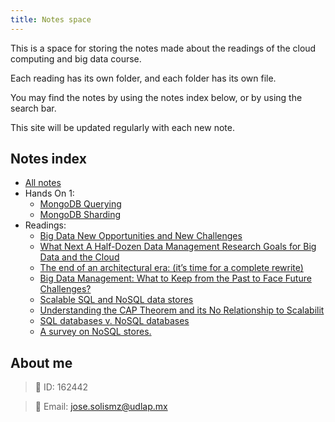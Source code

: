 ```yaml
---
title: Notes space
---
```

This is a space for storing the notes made about the readings of the cloud computing and big data course.

Each reading has its own folder, and each folder has its own file.

You may find the notes by using the notes index below, or by using the search bar.

This site will be updated regularly with each new note.

## Notes index

* [All notes](/notes)
* Hands On 1:
    * [MongoDB Querying](/notes/Hands-On-1-MongoDB-Querying.pdf)
    * [MongoDB Sharding](/notes/Hands-On-1-MongoDB-Sharding.pdf)
* Readings:
    * [Big Data New Opportunities and New Challenges](//notes/Big%20Data%20New%20Opportunities%20and%20New%20Challenges/Big%20Data%20New%20Opportunities%20and%20New%20Challenges.md)
    * [What Next A Half-Dozen Data Management Research Goals for Big Data and the Cloud](/notes/What%20Next%20A%20Half-Dozen%20Data%20Management%20Research%20Goals%20for%20Big%20Data%20and%20the%20Cloud/What%20Next%20A%20Half-Dozen%20Data%20Management%20Research%20Goals%20for%20Big%20Data%20and%20the%20Cloud.md)
    * [The end of an architectural era: (it’s time for a complete rewrite)](/notes/Big%20Data%20New%20Opportunities%20and%20New%20Challenges/Big%20Data%20New%20Opportunities%20and%20New%20Challenges.md)
    * [Big Data Management: What to Keep from the Past to Face Future Challenges?](/notes/What%20Next%20A%20Half-Dozen%20Data%20Management%20Research%20Goals%20for%20Big%20Data%20and%20the%20Cloud/What%20Next%20A%20Half-Dozen%20Data%20Management%20Research%20Goals%20for%20Big%20Data%20and%20the%20Cloud.md)
    * [Scalable SQL and NoSQL data stores](/notes/Big%20Data%20New%20Opportunities%20and%20New%20Challenges/Big%20Data%20New%20Opportunities%20and%20New%20Challenges.md)
    * [Understanding the CAP Theorem and its No Relationship to Scalabilit](/notes/What%20Next%20A%20Half-Dozen%20Data%20Management%20Research%20Goals%20for%20Big%20Data%20and%20the%20Cloud/What%20Next%20A%20Half-Dozen%20Data%20Management%20Research%20Goals%20for%20Big%20Data%20and%20the%20Cloud.md)
    * [SQL databases v. NoSQL databases](/notes/Big%20Data%20New%20Opportunities%20and%20New%20Challenges/Big%20Data%20New%20Opportunities%20and%20New%20Challenges.md)
    * [A survey on NoSQL stores.](/notes/What%20Next%20A%20Half-Dozen%20Data%20Management%20Research%20Goals%20for%20Big%20Data%20and%20the%20Cloud/What%20Next%20A%20Half-Dozen%20Data%20Management%20Research%20Goals%20for%20Big%20Data%20and%20the%20Cloud.md)


## About me

> 🔢 ID: 162442

> 

> 📧 Email: jose.solismz@udlap.mx